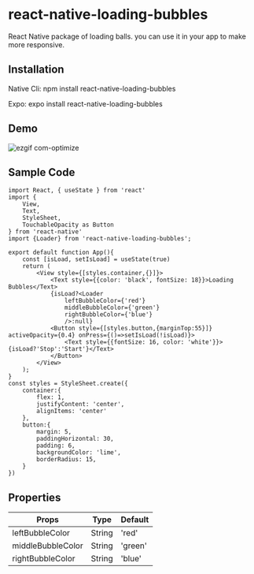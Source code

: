 # react-native-loading-bubbles
React Native package of loading balls. you can use it in your app to make more responsive.
## Installation
Native Cli: npm install react-native-loading-bubbles

Expo: expo install react-native-loading-bubbles
## Demo
![ezgif com-optimize](https://user-images.githubusercontent.com/56933027/217535240-1b231d80-8da1-4b3c-92c1-46365cf42e0d.gif)
## Sample Code
```
import React, { useState } from 'react'
import {
    View,
    Text,
    StyleSheet,
    TouchableOpacity as Button
} from 'react-native'
import {Loader} from 'react-native-loading-bubbles';

export default function App(){
    const [isLoad, setIsLoad] = useState(true)
    return (
        <View style={[styles.container,{}]}>
            <Text style={{color: 'black', fontSize: 18}}>Loading Bubbles</Text>
            {isLoad?<Loader 
                leftBubbleColor={'red'}
                middleBubbleColor={'green'}
                rightBubbleColor={'blue'}
                />:null}
            <Button style={[styles.button,{marginTop:55}]} activeOpacity={0.4} onPress={()=>setIsLoad(!isLoad)}>
                <Text style={{fontSize: 16, color: 'white'}}>{isLoad?'Stop':'Start'}</Text>
            </Button>
        </View>
    );
}
const styles = StyleSheet.create({
    container:{
        flex: 1,
        justifyContent: 'center',
        alignItems: 'center'
    },
    button:{
        margin: 5,
        paddingHorizontal: 30,
        padding: 6,
        backgroundColor: 'lime',
        borderRadius: 15,
    }
})
```
## Properties
|Props|Type|Default|
|---|---|---|
|leftBubbleColor|String|'red'|
|middleBubbleColor|String|'green'|
|rightBubbleColor|String|'blue'|